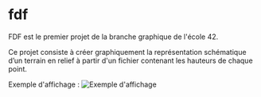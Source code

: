 # fdf

FDF est le premier projet de la branche graphique de l'école 42.

Ce projet consiste à créer graphiquement la représentation schématique d’un terrain en relief à partir d'un fichier contenant les hauteurs de chaque point.

Exemple d'affichage :
![Exemple d'affichage](http://cyrille.alexcyr.com/images/fdf_screen.png)
